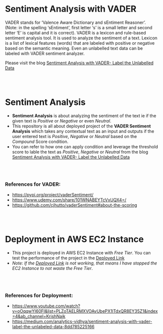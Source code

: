 # Sentiment Analysis with VADER

VADER stands for ‘Valence Aware Dictionary and sEntiment Reasoner’. (Note: in the spelling ‘sEntiment’, first letter ‘s’ is a small letter and second letter ‘E’ is capital and it is correct). VADER is a lexicon and rule-based sentiment analysis tool. It is used to analyze the sentiment of a text. Lexicon is a list of lexical features (words) that are labeled with positive or negative based on the semantic meaning. Even an unlabelled text data can be labeled with VADER sentiment analyzer.

Please visit the blog [Sentiment Analysis with VADER- Label the Unlabelled Data](https://medium.com/analytics-vidhya/sentiment-analysis-with-vader-label-the-unlabeled-data-8dd785225166)

<br><br>
# Sentiment Analysis
- __Sentiment Analysis__ is about analyzing the sentiment of the text ie if the given text is _Positive_ or _Negative_ or even _Neutral_.
- This repository is all about deployed project of the __VADER Sentiment Analysis__ which takes any contextual text as an input and outputs if the user entered text is _Positive_, _Negative_ or _Neutral_ based on the _Compound_ Score condition.
- You can refer to how one can apply condition and leverage the threshold score to lable the text as _Positive_, _Negative_ or _Neutral_ from the blog [Sentiment Analysis with VADER- Label the Unlabelled Data](https://medium.com/analytics-vidhya/sentiment-analysis-with-vader-label-the-unlabeled-data-8dd785225166)

<br><br>
### References for VADER:
   - https://pypi.org/project/vaderSentiment/
   - https://www.udemy.com/share/101WNABEYTcVxUQX4=/
   - https://github.com/cjhutto/vaderSentiment#about-the-scoring

<br><br>
# Deployment in AWS EC2 Instance
- This project is deployed in AWS EC2 Instance with _Free Tier_. You can test the performance of the project in the [Deployed Link](http://ec2-3-135-17-217.us-east-2.compute.amazonaws.com:8080/)
- _Note: If the [Deployed Link](http://ec2-3-135-17-217.us-east-2.compute.amazonaws.com:8080/) is not working, that means I have stopped the EC2 Instance to not waste the Free Tier_.

<br><br>  
### References for Deployment:
   - https://www.youtube.com/watch?v=oOqqwYI60FI&list=PLZoTAELRMXVOAvUbePX1lTdxQR8EY35Z1&index=4&ab_channel=KrishNaik
   - https://medium.com/analytics-vidhya/sentiment-analysis-with-vader-label-the-unlabeled-data-8dd785225166

